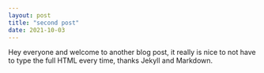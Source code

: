 ```yaml
---
layout: post
title: "second post"
date: 2021-10-03
---
```


Hey everyone and welcome to another blog post, it really is nice to not have to type the full HTML every time, thanks Jekyll and Markdown.

